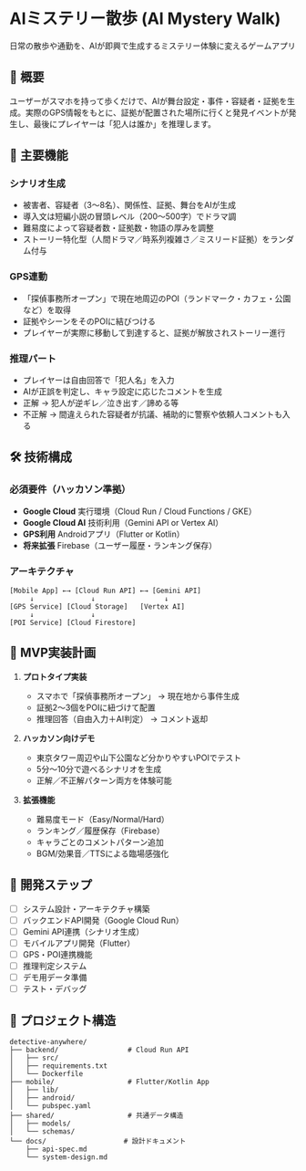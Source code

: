 # AIミステリー散歩 (AI Mystery Walk)

日常の散歩や通勤を、AIが即興で生成するミステリー体験に変えるゲームアプリ

## 🎯 概要

ユーザーがスマホを持って歩くだけで、AIが舞台設定・事件・容疑者・証拠を生成。実際のGPS情報をもとに、証拠が配置された場所に行くと発見イベントが発生し、最後にプレイヤーは「犯人は誰か」を推理します。

## 🔑 主要機能

### シナリオ生成
- 被害者、容疑者（3〜8名）、関係性、証拠、舞台をAIが生成
- 導入文は短編小説の冒頭レベル（200〜500字）でドラマ調
- 難易度によって容疑者数・証拠数・物語の厚みを調整
- ストーリー特化型（人間ドラマ／時系列複雑さ／ミスリード証拠）をランダム付与

### GPS連動
- 「探偵事務所オープン」で現在地周辺のPOI（ランドマーク・カフェ・公園など）を取得
- 証拠やシーンをそのPOIに結びつける
- プレイヤーが実際に移動して到達すると、証拠が解放されストーリー進行

### 推理パート
- プレイヤーは自由回答で「犯人名」を入力
- AIが正誤を判定し、キャラ設定に応じたコメントを生成
- 正解 → 犯人が逆ギレ／泣き出す／諦める等
- 不正解 → 間違えられた容疑者が抗議、補助的に警察や依頼人コメントも入る

## 🛠️ 技術構成

### 必須要件（ハッカソン準拠）
- **Google Cloud** 実行環境（Cloud Run / Cloud Functions / GKE）
- **Google Cloud AI** 技術利用（Gemini API or Vertex AI）
- **GPS利用** Androidアプリ（Flutter or Kotlin）
- **将来拡張** Firebase（ユーザー履歴・ランキング保存）

### アーキテクチャ
```
[Mobile App] ←→ [Cloud Run API] ←→ [Gemini API]
     ↓              ↓                 ↓
[GPS Service] [Cloud Storage]   [Vertex AI]
     ↓              ↓
[POI Service] [Cloud Firestore]
```

## 📱 MVP実装計画

1. **プロトタイプ実装**
   - スマホで「探偵事務所オープン」 → 現在地から事件生成
   - 証拠2〜3個をPOIに紐づけて配置
   - 推理回答（自由入力＋AI判定） → コメント返却

2. **ハッカソン向けデモ**
   - 東京タワー周辺や山下公園など分かりやすいPOIでテスト
   - 5分〜10分で遊べるシナリオを生成
   - 正解／不正解パターン両方を体験可能

3. **拡張機能**
   - 難易度モード（Easy/Normal/Hard）
   - ランキング／履歴保存（Firebase）
   - キャラごとのコメントパターン追加
   - BGM/効果音／TTSによる臨場感強化

## 🚀 開発ステップ

- [ ] システム設計・アーキテクチャ構築
- [ ] バックエンドAPI開発（Google Cloud Run）
- [ ] Gemini API連携（シナリオ生成）
- [ ] モバイルアプリ開発（Flutter）
- [ ] GPS・POI連携機能
- [ ] 推理判定システム
- [ ] デモ用データ準備
- [ ] テスト・デバッグ

## 📂 プロジェクト構造

```
detective-anywhere/
├── backend/                 # Cloud Run API
│   ├── src/
│   ├── requirements.txt
│   └── Dockerfile
├── mobile/                  # Flutter/Kotlin App
│   ├── lib/
│   ├── android/
│   └── pubspec.yaml
├── shared/                  # 共通データ構造
│   ├── models/
│   └── schemas/
└── docs/                   # 設計ドキュメント
    ├── api-spec.md
    └── system-design.md
```